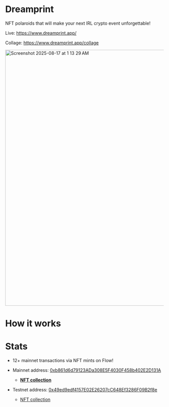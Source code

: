 # Dreamprint

NFT polaroids that will make your next IRL crypto event unforgettable!

Live: https://www.dreamprint.app/

Collage: https://www.dreamprint.app/collage

<img width="1440" height="813" alt="Screenshot 2025-08-17 at 1 13 29 AM" src="https://github.com/user-attachments/assets/042d7041-0076-46b3-9bc6-a9d181eefa20" />

# How it works

# Stats

- 12+ mainnet transactions via NFT mints on Flow!
- Mainnet address: [0xb861d6d79123ADa308E5F4030F458b402E2D131A](https://evm.flowscan.io/address/0xb861d6d79123ADa308E5F4030F458b402E2D131A)
  - **[NFT collection](https://evm.flowscan.io/token/0xb861d6d79123ADa308E5F4030F458b402E2D131A)**

- Testnet address: [0x49ed9edf4157E02E26207cC648Ef3286F09B2f8e](https://evm-testnet.flowscan.io/address/0x49ed9edf4157E02E26207cC648Ef3286F09B2f8e)
  - [NFT collection](https://evm-testnet.flowscan.io/token/0x49ed9edf4157E02E26207cC648Ef3286F09B2f8e)
